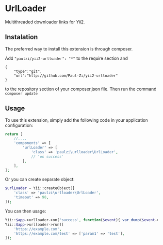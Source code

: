 # UrlLoader
Multithreaded downloader links for Yii2.

## Instalation
The preferred way to install this extension is through composer.

Add
```"paulzi/yii2-urlloader": "*"```
to the require section and
```
{
    "type":"git",
    "url":"http://github.com/Paul-Zi/yii2-urlloader"
}
```
to the repository section of your composer.json file. Then run the command
```composer update```

## Usage
To use this extension,  simply add the following code in your application configuration:
```php
return [
    //....
    'components' => [
        'urlLoader' => [
            'class' => 'paulzi\urlloader\UrlLoader',
            // 'on success'
        ],
    ],
];
```

Or you can create separate object:
```php
$urlLoader = Yii::createObject([
    'class' => 'paulzi\urlloader\UrlLoader',
    'timeout' => 90,
]);
```

You can then usage:
```php
Yii::$app->urlloader->on('success', function($event){ var_dump($event->content); });
Yii::$app->urlloader->run([
    'https://example.com',
    'https://example.com/test' => ['param1' => 'test'],
]);
```
